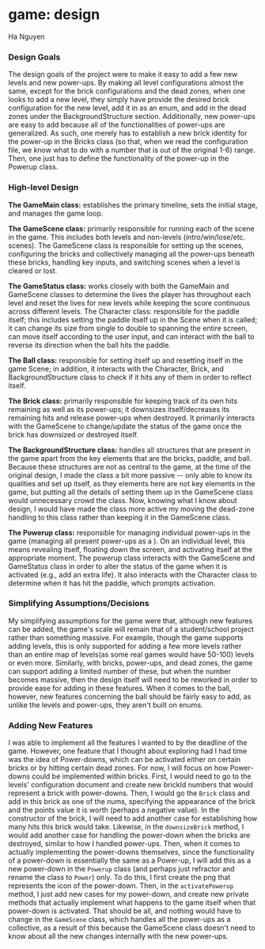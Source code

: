 game: design
====

Ha Nguyen

### Design Goals
The design goals of the project were to make it easy to add a few new levels and new power-ups. 
By making all level configurations almost the same, except for the brick configurations
and the dead zones, when one looks to add a new level, they simply have provide the desired brick
configuration for the new level, add it in as an enum, and add in the dead zones under the 
BackgroundStructure section. Additionally, new power-ups are easy to add because all of the functionalities
of power-ups are generalized. As such, one merely has to establish a new brick identity for the power-up in the
Bricks class (so that, when we read the configuration file, we know what to do with a number that is out of the
original 1-6) range. Then, one just has to define the functionality of the power-up in the Powerup class.


### High-level Design
**The GameMain class:** establishes the primary timeline, sets the initial stage, and manages the
game loop. 

**The GameScene class:** primarily responsible for running each of the scene in the game. This includes both levels
and non-levels (intro/win/lose/etc. scenes). The GameScene class is responsible for setting up the scenes, configuring
the bricks and collectively managing all the power-ups beneath these bricks, handling key inputs, and switching scenes
when a level is cleared or lost. 

**The GameStatus class:** works closely with both the GameMain and GameScene classes to determine the lives the player has 
throughout each level and reset the lives for new levels while keeping the score continuous across different levels. 
The Character class: responsible for the paddle itself; this includes setting the paddle itself up in the
Scene when it is called; it can change its size from single to double to spanning the entire screen, can move itself
according to the user input, and can interact with the ball to reverse its direction when the ball hits the paddle. 

**The Ball class:** responsible for setting itself up and resetting itself in the game Scene; in addition, 
it interacts with the Character, Brick, and BackgroundStructure class to check if it hits any of them in order to 
reflect itself. 

**The Brick class:** primarily responsible for keeping track of its own hits remaining as well as its power-ups; it downsizes
itself/decreases its remaining hits and release power-ups when destroyed. It primarily interacts with the GameScene to 
change/update the status of the game once the brick has downsized or destroyed itself. 

**The BackgroundStructure class:** handles all structures that are present in the game apart from the key elements that
are the bricks, paddle, and ball. Because these structures are not as central to the game, at the time of the original 
design, I made the class a bit more passive -- only able to know its qualities and set up itself, as they elements here
are not key elements in the game, but putting all the details of setting them up in the GameScene class would unnecessary
crowd the class. Now, knowing what I know about design, I would have made the class more active my moving the dead-zone 
handling to this class rather than keeping it in the GameScene class. 

**The Powerup class:** responsible for managing individual power-ups in the game (managing all present power-ups as a 
). On an individual level, this means revealing itself, floating down the screen, and activating itself at the appropriate
moment. The powerup class interacts with the GameScene and GameStatus class in order to alter the status of the game when
it is activated (e.g., add an extra life). It also interacts with the Character class to determine when it has hit the 
paddle, which prompts activation. 

### Simplifying Assumptions/Decisions
My simplifying assumptions for the game were that, although new features can be added, the game's scale will remain that
of a student/school project rather than something massive. For example, though the game supports adding levels, this is
only supported for adding a few more levels rather than an entire map of levels(as some real games would have 50-100) levels
or even more. Similarly, with bricks, power-ups, and dead zones, the game can support adding a limited number of these,
but when the number becomes massive, then the design itself will need to be reworked in order to provide ease for adding
in these features. When it comes to the ball, however, new features concerning the ball should be fairly easy to add,
as unlike the levels and power-ups, they aren't built on enums.

### Adding New Features
I was able to implement all the features I wanted to by the deadline of the game. However, one feature that I thought 
about exploring had I had time was the idea of Power-downs, which can be activated either on certain bricks or by hitting
certain dead zones. For now, I will focus on how Power-downs could be implemented within bricks. First, I would need to
go to the levels' configuration document and create new brickId numbers that would represent a brick with power-downs.
Then, I would go the `Brick` class and add in this brick as one of the nums, specifying the appearance of the brick and
the points value it is worth (perhaps a negative value). In the constructor of the brick, I will need to add another 
case for establishing how many hits this brick would take. Likewise, in the `downsizeBrick` method, I would add another 
case for handling the power-down when the bricks are destroyed, similar to how I handled power-ups. Then, when it comes
to actually implementing the power-downs themselves, since the functionality of a power-down is essentially the same as 
a Power-up, I will add this as a new power-down in the `Powerup` class (and perhaps just refractor and rename the class 
to `Power`) only. To do this, I first create the png that represents the icon of the power-down. Then, in the
`activatePowerup` method, I just add new cases for my power-down, and create new private methods that actually implement
what happens to the game itself when that power-down is activated. That should be all, and nothing would have to change
in the `GameScene` class, which handles all the power-ups as a collective, as a result of this because the GameScene class
doesn't need to know about all the new changes internally with the new power-ups. 

